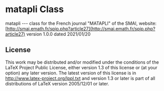 # matapli Class

matapli --- class for the French journal "MATAPLI" of the SMAI,
website: [http://smai.emath.fr/spip.php?article27](http://smai.emath.fr/spip.php?article27)
version 1.0.0 dated 2021/01/20

## License

This work may be distributed and/or modified under the conditions of the LaTeX Project Public License, either version 1.3 of this license or (at your option) any later version. The latest version of this license is in http://www.latex-project.org/lppl.txt and version 1.3 or later is part of all distributions of LaTeX version 2005/12/01 or later.



